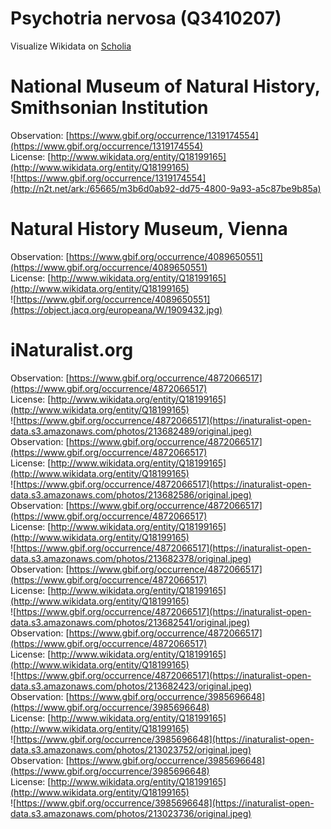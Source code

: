
Psychotria nervosa (Q3410207)
=============================
  
Visualize Wikidata on [Scholia](https://scholia.toolforge.org/taxon/Q3410207)
# National Museum of Natural History, Smithsonian Institution
  
Observation: [https://www.gbif.org/occurrence/1319174554](https://www.gbif.org/occurrence/1319174554)  
License: [http://www.wikidata.org/entity/Q18199165](http://www.wikidata.org/entity/Q18199165)  
![https://www.gbif.org/occurrence/1319174554](http://n2t.net/ark:/65665/m3b6d0ab92-dd75-4800-9a93-a5c87be9b85a)
# Natural History Museum, Vienna
  
Observation: [https://www.gbif.org/occurrence/4089650551](https://www.gbif.org/occurrence/4089650551)  
License: [http://www.wikidata.org/entity/Q18199165](http://www.wikidata.org/entity/Q18199165)  
![https://www.gbif.org/occurrence/4089650551](https://object.jacq.org/europeana/W/1909432.jpg)
# iNaturalist.org
  
Observation: [https://www.gbif.org/occurrence/4872066517](https://www.gbif.org/occurrence/4872066517)  
License: [http://www.wikidata.org/entity/Q18199165](http://www.wikidata.org/entity/Q18199165)  
![https://www.gbif.org/occurrence/4872066517](https://inaturalist-open-data.s3.amazonaws.com/photos/213682489/original.jpeg)  
Observation: [https://www.gbif.org/occurrence/4872066517](https://www.gbif.org/occurrence/4872066517)  
License: [http://www.wikidata.org/entity/Q18199165](http://www.wikidata.org/entity/Q18199165)  
![https://www.gbif.org/occurrence/4872066517](https://inaturalist-open-data.s3.amazonaws.com/photos/213682586/original.jpeg)  
Observation: [https://www.gbif.org/occurrence/4872066517](https://www.gbif.org/occurrence/4872066517)  
License: [http://www.wikidata.org/entity/Q18199165](http://www.wikidata.org/entity/Q18199165)  
![https://www.gbif.org/occurrence/4872066517](https://inaturalist-open-data.s3.amazonaws.com/photos/213682378/original.jpeg)  
Observation: [https://www.gbif.org/occurrence/4872066517](https://www.gbif.org/occurrence/4872066517)  
License: [http://www.wikidata.org/entity/Q18199165](http://www.wikidata.org/entity/Q18199165)  
![https://www.gbif.org/occurrence/4872066517](https://inaturalist-open-data.s3.amazonaws.com/photos/213682541/original.jpeg)  
Observation: [https://www.gbif.org/occurrence/4872066517](https://www.gbif.org/occurrence/4872066517)  
License: [http://www.wikidata.org/entity/Q18199165](http://www.wikidata.org/entity/Q18199165)  
![https://www.gbif.org/occurrence/4872066517](https://inaturalist-open-data.s3.amazonaws.com/photos/213682423/original.jpeg)  
Observation: [https://www.gbif.org/occurrence/3985696648](https://www.gbif.org/occurrence/3985696648)  
License: [http://www.wikidata.org/entity/Q18199165](http://www.wikidata.org/entity/Q18199165)  
![https://www.gbif.org/occurrence/3985696648](https://inaturalist-open-data.s3.amazonaws.com/photos/213023752/original.jpeg)  
Observation: [https://www.gbif.org/occurrence/3985696648](https://www.gbif.org/occurrence/3985696648)  
License: [http://www.wikidata.org/entity/Q18199165](http://www.wikidata.org/entity/Q18199165)  
![https://www.gbif.org/occurrence/3985696648](https://inaturalist-open-data.s3.amazonaws.com/photos/213023736/original.jpeg)
